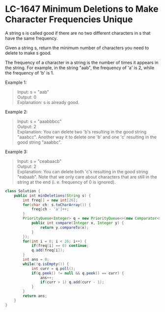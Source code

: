 # LC-1647 Minimum Deletions to Make Character Frequencies Unique

A string s is called good if there are no two different characters in s that have the same frequency.

Given a string s, return the minimum number of characters you need to delete to make s good.

The frequency of a character in a string is the number of times it appears in the string. For example, in the string "aab", the frequency of 'a' is 2, while the frequency of 'b' is 1.


Example 1:

>Input: s = "aab"\
>Output: 0\
>Explanation: s is already good.

Example 2:
>Input: s = "aaabbbcc"\
>Output: 2\
>Explanation: You can delete two 'b's resulting in the good string "aaabcc". Another way it to delete one 'b' and one 'c' resulting in the good string "aaabbc".

Example 3:
>Input: s = "ceabaacb"\
>Output: 2\
>Explanation: You can delete both 'c's resulting in the good string "eabaab".
Note that we only care about characters that are still in the string at the end (i.
>e. frequency of 0 is ignored).

```java
class Solution {
    public int minDeletions(String s) {
        int freq[] = new int[26];
        for(char ch: s.toCharArray()) {
            freq[ch - 'a']++;
        }
        PriorityQueue<Integer> q = new PriorityQueue<>(new Comparator<>(){
            public int compare(Integer x, Integer y) {
                return y.compareTo(x);
            }
        });
        for(int i = 0; i < 26; i++) {
            if(freq[i] == 0) continue;
            q.add(freq[i]);
        }
        int ans = 0;
        while(!q.isEmpty()) {
            int curr = q.poll();
            if(q.peek() != null && q.peek() == curr) {
                ans++;
                if(curr > 1) q.add(curr - 1);
            }
        }
        return ans;
    }
}
```
